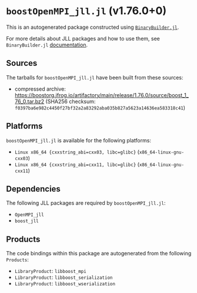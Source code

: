 # `boostOpenMPI_jll.jl` (v1.76.0+0)

This is an autogenerated package constructed using [`BinaryBuilder.jl`](https://github.com/JuliaPackaging/BinaryBuilder.jl).

For more details about JLL packages and how to use them, see `BinaryBuilder.jl` [documentation](https://juliapackaging.github.io/BinaryBuilder.jl/dev/jll/).

## Sources

The tarballs for `boostOpenMPI_jll.jl` have been built from these sources:

* compressed archive: https://boostorg.jfrog.io/artifactory/main/release/1.76.0/source/boost_1_76_0.tar.bz2 (SHA256 checksum: `f0397ba6e982c4450f27bf32a2a83292aba035b827a5623a14636ea583318c41`)

## Platforms

`boostOpenMPI_jll.jl` is available for the following platforms:

* `Linux x86_64 {cxxstring_abi=cxx03, libc=glibc}` (`x86_64-linux-gnu-cxx03`)
* `Linux x86_64 {cxxstring_abi=cxx11, libc=glibc}` (`x86_64-linux-gnu-cxx11`)

## Dependencies

The following JLL packages are required by `boostOpenMPI_jll.jl`:

* `OpenMPI_jll`
* `boost_jll`

## Products

The code bindings within this package are autogenerated from the following `Products`:

* `LibraryProduct`: `libboost_mpi`
* `LibraryProduct`: `libboost_serialization`
* `LibraryProduct`: `libboost_wserialization`
